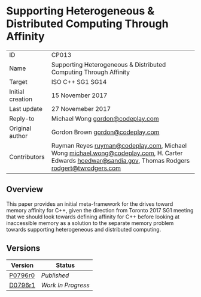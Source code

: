 # Supporting Heterogeneous & Distributed Computing Through Affinity

|   |   |
|---|---|
| ID | CP013 |
| Name | Supporting Heterogeneous & Distributed Computing Through Affinity |
| Target | ISO C++ SG1 SG14 |
| Initial creation | 15 November 2017 |
| Last update | 27 Novemeber 2017 |
| Reply-to | Michael Wong <gordon@codeplay.com> |
| Original author | Gordon Brown <gordon@codeplay.com> |
| Contributors | Ruyman Reyes <ruyman@codeplay.com>, Michael Wong <michael.wong@codeplay.com>, H. Carter Edwards <hcedwar@sandia.gov>, Thomas Rodgers <rodgert@twrodgers.com> |

## Overview

This paper provides an initial meta-framework for the drives toward memory affinity for C++, given the direction from Toronto 2017 SG1 meeting that we should look towards defining affinity for C++ before looking at inaccessible memory as a solution to the separate memory problem towards supporting heterogeneous and distributed computing.

## Versions

| Version | Status |
|---------|--------|
| [P0796r0][p0796r0] | _Published_ |
| [D0796r1](cpp-20/d0796r1.md) | _Work In Progress_ |

[p0796r0]: http://www.open-std.org/jtc1/sc22/wg21/docs/papers/2017/p0796r0.pdf